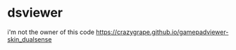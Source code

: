 # dsviewer
i'm not the owner of this code 
https://crazygrape.github.io/gamepadviewer-skin_dualsense
